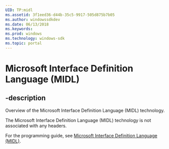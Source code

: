 ```yaml
---
UID: TP:midl
ms.assetid: 3f1eed36-d44b-35c5-9917-505d875b7b05
ms.author: windowssdkdev
ms.date: 06/13/2018
ms.keywords: 
ms.prod: windows
ms.technology: windows-sdk
ms.topic: portal
---
```


# Microsoft Interface Definition Language (MIDL)

## -description

Overview of the Microsoft Interface Definition Language (MIDL) technology.

The Microsoft Interface Definition Language (MIDL) technology is not associated with any headers.

For the programming guide, see [Microsoft Interface Definition Language (MIDL)](/windows/desktop/midl).

